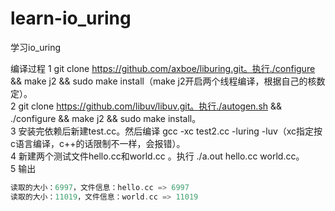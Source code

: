 # learn-io_uring
学习io_uring

编译过程
1 git clone https://github.com/axboe/liburing.git。执行./configure && make j2 && sudo make install（make j2开启两个线程编译，根据自己的核数定）。<br/>
2 git clone https://github.com/libuv/libuv.git。执行./autogen.sh && ./configure && make j2 && sudo make install。<br/>
3 安装完依赖后新建test.cc。然后编译 gcc -xc  test2.cc -luring -luv（xc指定按c语言编译，c++的话限制不一样，会报错）。<br/>
4 新建两个测试文件hello.cc和world.cc 。执行 ./a.out hello.cc  world.cc。<br/>
5 输出
```c
读取的大小：6997，文件信息：hello.cc => 6997
读取的大小：11019，文件信息：world.cc => 11019
```
